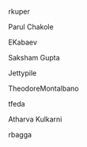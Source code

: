 rkuper

Parul Chakole

EKabaev

Saksham Gupta

Jettypile

TheodoreMontalbano

tfeda

Atharva Kulkarni

rbagga



